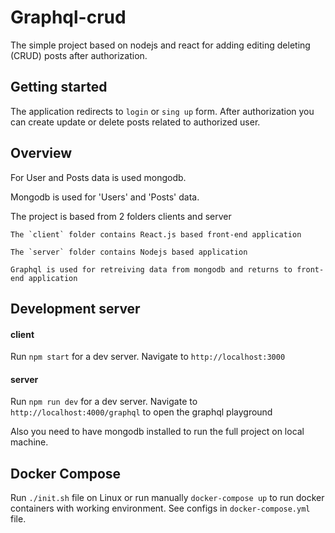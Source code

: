 # Graphql-crud

The simple project based on nodejs and react for adding editing deleting (CRUD) posts after authorization.

## Getting started
The application redirects to `login` or `sing up` form. After authorization you can create update or delete posts
related to authorized user.

## Overview

For User and Posts data is used mongodb.

Mongodb is used for 'Users' and 'Posts' data. 

The project is based from 2 folders clients and server

    The `client` folder contains React.js based front-end application

    The `server` folder contains Nodejs based application

    Graphql is used for retreiving data from mongodb and returns to front-end application
    
## Development server

#### client
Run `npm start` for a dev server. Navigate to `http://localhost:3000` 

#### server
Run `npm run dev` for a dev server. Navigate to `http://localhost:4000/graphql` to open the graphql playground  

Also you need to have mongodb installed to run the full project on local machine.

## Docker Compose
Run `./init.sh` file on Linux or run manually `docker-compose up` to run docker containers with working environment.
See configs in `docker-compose.yml` file.
